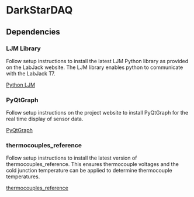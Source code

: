 # DarkStarDAQ
## Dependencies ##
### LJM Library ###

Follow setup instructions to install the latest LJM Python library as provided on the LabJack website. The LJM library enables python to communicate with the LabJack T7.

[Python LJM](https://labjack.com/support/software/examples/ljm/python)

### PyQtGraph ###

Follow setup instructions on the project website to install PyQtGraph for the real time display of sensor data.

[PyQtGraph](http://www.pyqtgraph.org/)

### thermocouples_reference ###

Follow setup instructions to install the latest version of thermocouples_reference. This ensures thermocouple voltages and the cold junction temperature can be applied to determine thermocouple temperatures.

[thermocouples_reference](https://pypi.org/project/thermocouples_reference/)